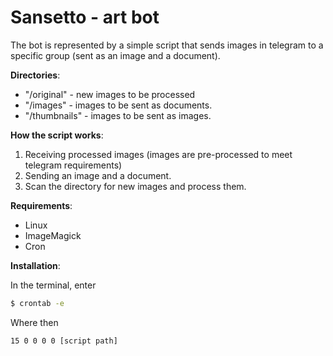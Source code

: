 # Sansetto - art bot

The bot is represented by a simple script that sends images in telegram to a specific group (sent as an image and a document).

**Directories**:
- "/original" - new images to be processed
- "/images" - images to be sent as documents.
- "/thumbnails" - images to be sent as images.

**How the script works**:
1. Receiving processed images (images are pre-processed to meet telegram requirements)
2. Sending an image and a document.
3. Scan the directory for new images and process them.

**Requirements**:
- Linux
- ImageMagick
- Cron

**Installation**:

In the terminal, enter
```bash
$ crontab -e
```
Where then
```
15 0 0 0 0 [script path]
```
